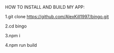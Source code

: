 
HOW TO INSTALL AND BUILD MY APP:

1.git clone https://github.com/AlexKill1997/bingo.git

2.cd bingo

3.npm i

4.npm run build
